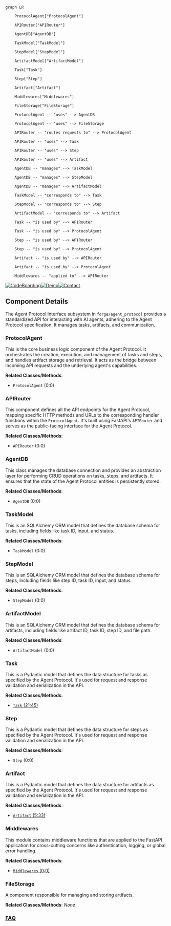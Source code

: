 ```mermaid

graph LR

    ProtocolAgent["ProtocolAgent"]

    APIRouter["APIRouter"]

    AgentDB["AgentDB"]

    TaskModel["TaskModel"]

    StepModel["StepModel"]

    ArtifactModel["ArtifactModel"]

    Task["Task"]

    Step["Step"]

    Artifact["Artifact"]

    Middlewares["Middlewares"]

    FileStorage["FileStorage"]

    ProtocolAgent -- "uses" --> AgentDB

    ProtocolAgent -- "uses" --> FileStorage

    APIRouter -- "routes requests to" --> ProtocolAgent

    APIRouter -- "uses" --> Task

    APIRouter -- "uses" --> Step

    APIRouter -- "uses" --> Artifact

    AgentDB -- "manages" --> TaskModel

    AgentDB -- "manages" --> StepModel

    AgentDB -- "manages" --> ArtifactModel

    TaskModel -- "corresponds to" --> Task

    StepModel -- "corresponds to" --> Step

    ArtifactModel -- "corresponds to" --> Artifact

    Task -- "is used by" --> APIRouter

    Task -- "is used by" --> ProtocolAgent

    Step -- "is used by" --> APIRouter

    Step -- "is used by" --> ProtocolAgent

    Artifact -- "is used by" --> APIRouter

    Artifact -- "is used by" --> ProtocolAgent

    Middlewares -- "applied to" --> APIRouter

```

[![CodeBoarding](https://img.shields.io/badge/Generated%20by-CodeBoarding-9cf?style=flat-square)](https://github.com/CodeBoarding/GeneratedOnBoardings)[![Demo](https://img.shields.io/badge/Try%20our-Demo-blue?style=flat-square)](https://www.codeboarding.org/demo)[![Contact](https://img.shields.io/badge/Contact%20us%20-%20contact@codeboarding.org-lightgrey?style=flat-square)](mailto:contact@codeboarding.org)



## Component Details



The Agent Protocol Interface subsystem in `forge/agent_protocol` provides a standardized API for interacting with AI agents, adhering to the Agent Protocol specification. It manages tasks, artifacts, and communication.



### ProtocolAgent

This is the core business logic component of the Agent Protocol. It orchestrates the creation, execution, and management of tasks and steps, and handles artifact storage and retrieval. It acts as the bridge between incoming API requests and the underlying agent's capabilities.





**Related Classes/Methods**:



- `ProtocolAgent` (0:0)





### APIRouter

This component defines all the API endpoints for the Agent Protocol, mapping specific HTTP methods and URLs to the corresponding handler functions within the `ProtocolAgent`. It's built using FastAPI's `APIRouter` and serves as the public-facing interface for the Agent Protocol.





**Related Classes/Methods**:



- `APIRouter` (0:0)





### AgentDB

This class manages the database connection and provides an abstraction layer for performing CRUD operations on tasks, steps, and artifacts. It ensures that the state of the Agent Protocol entities is persistently stored.





**Related Classes/Methods**:



- `AgentDB` (0:0)





### TaskModel

This is an SQLAlchemy ORM model that defines the database schema for tasks, including fields like task ID, input, and status.





**Related Classes/Methods**:



- `TaskModel` (0:0)





### StepModel

This is an SQLAlchemy ORM model that defines the database schema for steps, including fields like step ID, task ID, input, and status.





**Related Classes/Methods**:



- `StepModel` (0:0)





### ArtifactModel

This is an SQLAlchemy ORM model that defines the database schema for artifacts, including fields like artifact ID, task ID, step ID, and file path.





**Related Classes/Methods**:



- `ArtifactModel` (0:0)





### Task

This is a Pydantic model that defines the data structure for tasks as specified by the Agent Protocol. It's used for request and response validation and serialization in the API.





**Related Classes/Methods**:



- <a href="https://github.com/Significant-Gravitas/AutoGPT/blob/master/classic/forge/forge/agent_protocol/models/task.py#L21-L45" target="_blank" rel="noopener noreferrer">`Task` (21:45)</a>





### Step

This is a Pydantic model that defines the data structure for steps as specified by the Agent Protocol. It's used for request and response validation and serialization in the API.





**Related Classes/Methods**:



- `Step` (0:0)





### Artifact

This is a Pydantic model that defines the data structure for artifacts as specified by the Agent Protocol. It's used for request and response validation and serialization in the API.





**Related Classes/Methods**:



- <a href="https://github.com/Significant-Gravitas/AutoGPT/blob/master/classic/forge/forge/agent_protocol/models/artifact.py#L5-L33" target="_blank" rel="noopener noreferrer">`Artifact` (5:33)</a>





### Middlewares

This module contains middleware functions that are applied to the FastAPI application for cross-cutting concerns like authentication, logging, or global error handling.





**Related Classes/Methods**:



- <a href="https://github.com/Significant-Gravitas/AutoGPT/blob/master/classic/forge/forge/agent_protocol/middlewares.py#L0-L0" target="_blank" rel="noopener noreferrer">`Middlewares` (0:0)</a>





### FileStorage

A component responsible for managing and storing artifacts.





**Related Classes/Methods**: _None_







### [FAQ](https://github.com/CodeBoarding/GeneratedOnBoardings/tree/main?tab=readme-ov-file#faq)